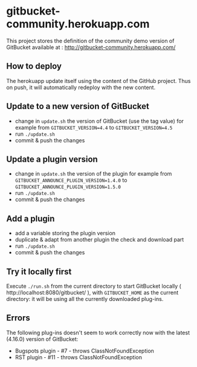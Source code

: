 # gitbucket-community.herokuapp.com

This project stores the definition of the community demo version of GitBucket available at : http://gitbucket-community.herokuapp.com/

## How to deploy

The herokuapp update itself using the content of the GitHub project.
Thus on push, it will automatically redeploy with the new content.

## Update to a new version of GitBucket

- change in `update.sh` the version of GitBucket (use the tag value)
  for example from `GITBUCKET_VERSION=4.4` to `GITBUCKET_VERSION=4.5`
- run `./update.sh`
- commit & push the changes

## Update a plugin version

- change in `update.sh` the version of the plugin
  for example from `GITBUCKET_ANNOUNCE_PLUGIN_VERSION=1.4.0` to `GITBUCKET_ANNOUNCE_PLUGIN_VERSION=1.5.0`
- run `./update.sh`
- commit & push the changes

## Add a plugin

- add a variable storing the plugin version
- duplicate & adapt from another plugin the check and download part
- run `./update.sh`
- commit & push the changes

## Try it locally first

Execute `./run.sh` from the current directory to start GitBucket locally ( http://localhost:8080/gitbucket/ ), with `GITBUCKET_HOME`  as the current directory: it will be using all the currently downloaded plug-ins.


## Errors

The following plug-ins doesn't seem to work correctly now with the latest (4.16.0) version of GitBucket:
 - Bugspots plugin - #7 - throws ClassNotFoundException
 - RST plugin - #11 - throws ClassNotFoundException
